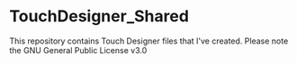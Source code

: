 # TouchDesigner_Shared
This repository contains Touch Designer files that I've created. Please note the GNU General Public License v3.0
